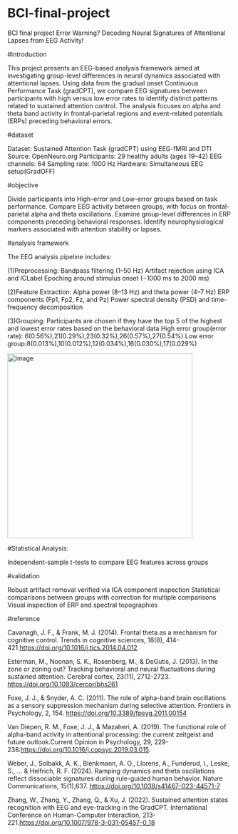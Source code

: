# BCI-final-project
BCI final project
Error Warning? Decoding Neural Signatures of Attentional Lapses from EEG Activity!

#introduction

This project presents an EEG-based analysis framework aimed at investigating group-level differences in neural dynamics associated with attentional lapses. Using data from the gradual onset Continuous Performance Task (gradCPT), we compare EEG signatures between participants with high versus low error rates to identify distinct patterns related to sustained attention control. The analysis focuses on alpha and theta band activity in frontal-parietal regions and event-related potentials (ERPs) preceding behavioral errors.

#dataset

Dataset: Sustained Attention Task (gradCPT) using EEG-fMRI and DTI
Source: OpenNeuro.org
Participants: 29 healthy adults (ages 19–42)
EEG channels: 64
Sampling rate: 1000 Hz
Hardware: Simultaneous EEG setup(GradOFF)

#objective

Divide participants into High-error and Low-error groups based on task performance.
Compare EEG activity between groups, with focus on frontal-parietal alpha and theta oscillations.
Examine group-level differences in ERP components preceding behavioral responses.
Identify neurophysiological markers associated with attention stability or lapses.

#analysis framework

The EEG analysis pipeline includes:

(1)Preprocessing:
Bandpass filtering (1–50 Hz)
Artifact rejection using ICA and ICLabel
Epoching around stimulus onset (−1000 ms to 2000 ms)

(2)Feature Extraction:
Alpha power (8–13 Hz) and theta power (4–7 Hz)
ERP components (Fp1, Fp2, Fz, and Pz)
Power spectral density (PSD) and time-frequency decomposition

(3)Grouping:
Participants are chosen if they have the top 5 of the highest and lowest error rates based on the behavioral data
High error group(error rate): 6(0.56%),21(0.29%),23(0.32%),26(0.57%),27(0.54%)
Low error group:8(0.013%),10(0.012%),12(0.034%),16(0.030%),17(0.029%)

<img width="415" alt="image" src="https://github.com/user-attachments/assets/823a7396-b9de-400e-8137-75f30f37b0ba" />


#Statistical Analysis:

Independent-sample t-tests to compare EEG features across groups

#validation

Robust artifact removal verified via ICA component inspection
Statistical comparisons between groups with correction for multiple comparisons
Visual inspection of ERP and spectral topographies

#reference

Cavanagh, J. F., & Frank, M. J. (2014). Frontal theta as a mechanism for cognitive control. Trends in cognitive sciences, 18(8), 414-421.https://doi.org/10.1016/j.tics.2014.04.012

Esterman, M., Noonan, S. K., Rosenberg, M., & DeGutis, J. (2013). In the zone or zoning out? Tracking behavioral and neural fluctuations during sustained attention. Cerebral cortex, 23(11), 2712-2723. https://doi.org/10.1093/cercor/bhs261

Foxe, J. J., & Snyder, A. C. (2011). The role of alpha-band brain oscillations as a sensory suppression mechanism during selective attention. Frontiers in Psychology, 2, 154. https://doi.org/10.3389/fpsyg.2011.00154

Van Diepen, R. M., Foxe, J. J., & Mazaheri, A. (2019). The functional role of alpha-band activity in attentional processing: the current zeitgeist and future outlook.Current Opinion in Psychology, 29, 229-238.https://doi.org/10.1016/j.copsyc.2019.03.015.

Weber, J., Solbakk, A. K., Blenkmann, A. O., Llorens, A., Funderud, I., Leske, S., ... & Helfrich, R. F. (2024). Ramping dynamics and theta oscillations reflect dissociable signatures during rule-guided human behavior. Nature Communications, 15(1),637. https://doi.org/10.1038/s41467-023-44571-7

Zhang, W., Zhang, Y., Zhang, Q., & Xu, J. (2022). Sustained attention states recognition with EEG and eye-tracking in the GradCPT. International Conference on Human-Computer Interaction, 213-221.https://doi.org/10.1007/978-3-031-05457-0_18


